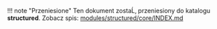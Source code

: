 ﻿!!! note "Przeniesione"
    Ten dokument zostaĹ‚ przeniesiony do katalogu **structured**.
    Zobacz spis: [modules/structured/core/INDEX.md](../modules/structured/core/INDEX.md)
